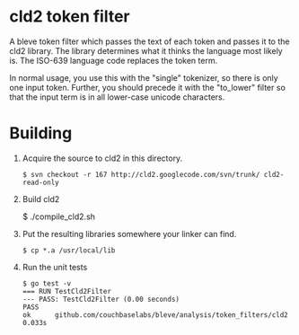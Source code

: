 # cld2 token filter

A bleve token filter which passes the text of each token and passes it to the cld2 library.  The library determines what it thinks the language most likely is.  The ISO-639 language code replaces the token term.

In normal usage, you use this with the "single" tokenizer, so there is only one input token.  Further, you should precede it with the "to_lower" filter so that the input term is in all lower-case unicode characters.

# Building

1.  Acquire the source to cld2 in this directory.

        $ svn checkout -r 167 http://cld2.googlecode.com/svn/trunk/ cld2-read-only

2.  Build cld2

	$ ./compile_cld2.sh

3.  Put the resulting libraries somewhere your linker can find.

        $ cp *.a /usr/local/lib

4.  Run the unit tests

        $ go test -v
        === RUN TestCld2Filter
        --- PASS: TestCld2Filter (0.00 seconds)
        PASS
        ok      github.com/couchbaselabs/bleve/analysis/token_filters/cld2      0.033s
